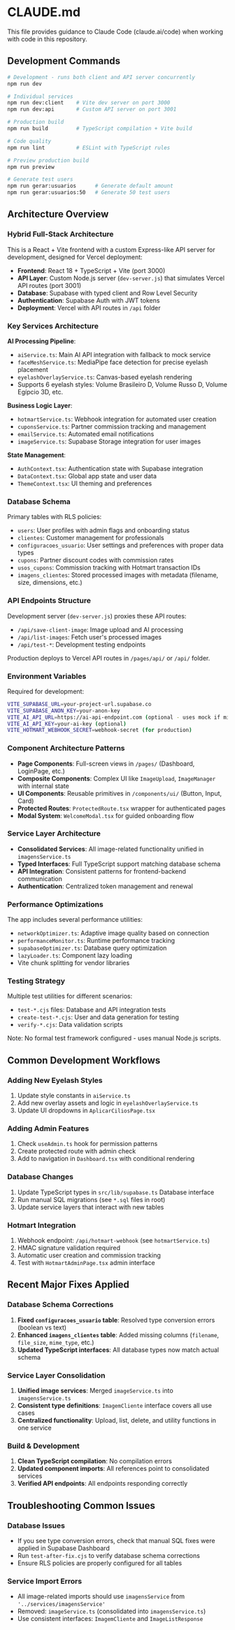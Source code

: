 # CLAUDE.md

This file provides guidance to Claude Code (claude.ai/code) when working with code in this repository.

## Development Commands

```bash
# Development - runs both client and API server concurrently
npm run dev

# Individual services
npm run dev:client    # Vite dev server on port 3000
npm run dev:api       # Custom API server on port 3001

# Production build
npm run build         # TypeScript compilation + Vite build

# Code quality
npm run lint          # ESLint with TypeScript rules

# Preview production build
npm run preview

# Generate test users
npm run gerar:usuarios      # Generate default amount
npm run gerar:usuarios:50   # Generate 50 test users
```

## Architecture Overview

### Hybrid Full-Stack Architecture
This is a React + Vite frontend with a custom Express-like API server for development, designed for Vercel deployment:

- **Frontend**: React 18 + TypeScript + Vite (port 3000)
- **API Layer**: Custom Node.js server (`dev-server.js`) that simulates Vercel API routes (port 3001)  
- **Database**: Supabase with typed client and Row Level Security
- **Authentication**: Supabase Auth with JWT tokens
- **Deployment**: Vercel with API routes in `/api` folder

### Key Services Architecture

**AI Processing Pipeline**:
- `aiService.ts`: Main AI API integration with fallback to mock service
- `faceMeshService.ts`: MediaPipe face detection for precise eyelash placement
- `eyelashOverlayService.ts`: Canvas-based eyelash rendering
- Supports 6 eyelash styles: Volume Brasileiro D, Volume Russo D, Volume Egípcio 3D, etc.

**Business Logic Layer**:
- `hotmartService.ts`: Webhook integration for automated user creation
- `cuponsService.ts`: Partner commission tracking and management  
- `emailService.ts`: Automated email notifications
- `imageService.ts`: Supabase Storage integration for user images

**State Management**:
- `AuthContext.tsx`: Authentication state with Supabase integration
- `DataContext.tsx`: Global app state and user data
- `ThemeContext.tsx`: UI theming and preferences

### Database Schema

Primary tables with RLS policies:
- `users`: User profiles with admin flags and onboarding status
- `clientes`: Customer management for professionals  
- `configuracoes_usuario`: User settings and preferences with proper data types
- `cupons`: Partner discount codes with commission rates
- `usos_cupons`: Commission tracking with Hotmart transaction IDs
- `imagens_clientes`: Stored processed images with metadata (filename, size, dimensions, etc.)

### API Endpoints Structure

Development server (`dev-server.js`) proxies these API routes:
- `/api/save-client-image`: Image upload and AI processing
- `/api/list-images`: Fetch user's processed images
- `/api/test-*`: Development testing endpoints

Production deploys to Vercel API routes in `/pages/api/` or `/api/` folder.

### Environment Variables

Required for development:
```bash
VITE_SUPABASE_URL=your-project-url.supabase.co
VITE_SUPABASE_ANON_KEY=your-anon-key
VITE_AI_API_URL=https://ai-api-endpoint.com (optional - uses mock if missing)
VITE_AI_API_KEY=your-ai-key (optional)
VITE_HOTMART_WEBHOOK_SECRET=webhook-secret (for production)
```

### Component Architecture Patterns

- **Page Components**: Full-screen views in `/pages/` (Dashboard, LoginPage, etc.)
- **Composite Components**: Complex UI like `ImageUpload`, `ImageManager` with internal state
- **UI Components**: Reusable primitives in `/components/ui/` (Button, Input, Card)
- **Protected Routes**: `ProtectedRoute.tsx` wrapper for authenticated pages
- **Modal System**: `WelcomeModal.tsx` for guided onboarding flow

### Service Layer Architecture

- **Consolidated Services**: All image-related functionality unified in `imagensService.ts`
- **Typed Interfaces**: Full TypeScript support matching database schema
- **API Integration**: Consistent patterns for frontend-backend communication
- **Authentication**: Centralized token management and renewal

### Performance Optimizations

The app includes several performance utilities:
- `networkOptimizer.ts`: Adaptive image quality based on connection
- `performanceMonitor.ts`: Runtime performance tracking
- `supabaseOptimizer.ts`: Database query optimization
- `lazyLoader.ts`: Component lazy loading
- Vite chunk splitting for vendor libraries

### Testing Strategy

Multiple test utilities for different scenarios:
- `test-*.cjs` files: Database and API integration tests
- `create-test-*.cjs`: User and data generation for testing
- `verify-*.cjs`: Data validation scripts

Note: No formal test framework configured - uses manual Node.js scripts.

## Common Development Workflows

### Adding New Eyelash Styles
1. Update style constants in `aiService.ts`
2. Add new overlay assets and logic in `eyelashOverlayService.ts`  
3. Update UI dropdowns in `AplicarCiliosPage.tsx`

### Adding Admin Features
1. Check `useAdmin.ts` hook for permission patterns
2. Create protected route with admin check
3. Add to navigation in `Dashboard.tsx` with conditional rendering

### Database Changes
1. Update TypeScript types in `src/lib/supabase.ts` Database interface
2. Run manual SQL migrations (see `*.sql` files in root)
3. Update service layers that interact with new tables

### Hotmart Integration
1. Webhook endpoint: `/api/hotmart-webhook` (see `hotmartService.ts`)
2. HMAC signature validation required
3. Automatic user creation and commission tracking
4. Test with `HotmartAdminPage.tsx` admin interface

## Recent Major Fixes Applied

### Database Schema Corrections
1. **Fixed `configuracoes_usuario` table**: Resolved type conversion errors (boolean vs text)
2. **Enhanced `imagens_clientes` table**: Added missing columns (`filename`, `file_size`, `mime_type`, etc.)
3. **Updated TypeScript interfaces**: All database types now match actual schema

### Service Layer Consolidation
1. **Unified image services**: Merged `imageService.ts` into `imagensService.ts`
2. **Consistent type definitions**: `ImagemCliente` interface covers all use cases
3. **Centralized functionality**: Upload, list, delete, and utility functions in one service

### Build & Development
1. **Clean TypeScript compilation**: No compilation errors
2. **Updated component imports**: All references point to consolidated services  
3. **Verified API endpoints**: All endpoints responding correctly

## Troubleshooting Common Issues

### Database Issues
- If you see type conversion errors, check that manual SQL fixes were applied in Supabase Dashboard
- Run `test-after-fix.cjs` to verify database schema corrections
- Ensure RLS policies are properly configured for all tables

### Service Import Errors  
- All image-related imports should use `imagensService` from `'../services/imagensService'`
- Removed: `imageService.ts` (consolidated into `imagensService.ts`)
- Use consistent interfaces: `ImagemCliente` and `ImageListResponse`